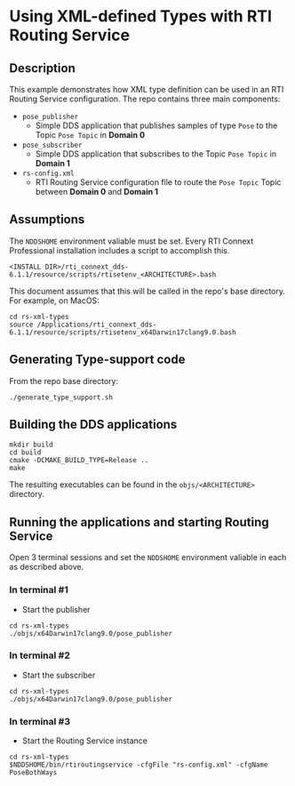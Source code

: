 # Using XML-defined Types with RTI Routing Service

## Description

This example demonstrates how XML type definition can be used in an RTI Routing Service configuration. The repo contains three main components:
- `pose_publisher` 
    - Simple DDS application that publishes samples of type `Pose` to the Topic `Pose Topic` in **Domain 0**
- `pose_subscriber`
    - Simple DDS application that subscribes to the Topic `Pose Topic` in **Domain 1**
- `rs-config.xml`
    - RTI Routing Service configuration file to route the `Pose Topic` Topic between **Domain 0** and **Domain 1**

## Assumptions

The `NDDSHOME` environment valiable must be set. Every RTI Connext Professional installation includes a script to accomplish this.
```
<INSTALL DIR>/rti_connext_dds-6.1.1/resource/scripts/rtisetenv_<ARCHITECTURE>.bash 
```
This document assumes that this will be called in the repo's base directory. For example, on MacOS:
```
cd rs-xml-types
source /Applications/rti_connext_dds-6.1.1/resource/scripts/rtisetenv_x64Darwin17clang9.0.bash 
```
## Generating Type-support code

From the repo base directory:
```
./generate_type_support.sh
```
## Building the DDS applications
```
mkdir build
cd build
cmake -DCMAKE_BUILD_TYPE=Release ..
make
```
The resulting executables can be found in the `objs/<ARCHITECTURE>` directory.

## Running the applications and starting Routing Service

Open 3 terminal sessions and set the `NDDSHOME` environment valiable in each as described above. 

### In terminal #1
- Start the publisher
```
cd rs-xml-types
./objs/x64Darwin17clang9.0/pose_publisher
```
### In terminal #2
- Start the subscriber
```
cd rs-xml-types
./objs/x64Darwin17clang9.0/pose_publisher
```
### In terminal #3
- Start the Routing Service instance
```
cd rs-xml-types
$NDDSHOME/bin/rtiroutingservice -cfgFile "rs-config.xml" -cfgName PoseBothWays
```